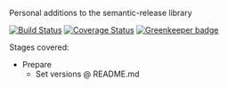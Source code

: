 Personal additions to the semantic-release library

[![Build Status](https://travis-ci.com/Alorel/semantic-release-alorel.svg?branch=1.3.0)](https://travis-ci.com/Alorel/semantic-release-alorel)
[![Coverage Status](https://coveralls.io/repos/github/Alorel/semantic-release-alorel/badge.svg?branch=1.3.0)](https://coveralls.io/github/Alorel/semantic-release-alorel?branch=1.3.0)
[![Greenkeeper badge](https://badges.greenkeeper.io/Alorel/semantic-release-alorel.svg)](https://greenkeeper.io/)

Stages covered:

* Prepare
  * Set versions @ README.md